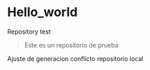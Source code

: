 # Hello_world
Repository test

 > Este es un repositorio de prueba     

Ajuste de generacion conflicto repositorio local